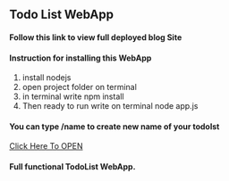 ## Todo List WebApp

#### Follow this link to view full deployed blog Site 
#### Instruction for installing this WebApp
1. install nodejs
2. open project folder on terminal
3. in terminal write npm install
4. Then ready to run write on terminal node app.js
#### You can type /name to create new name of your todolst

[Click Here To OPEN](https://secret-sierra-38998.herokuapp.com/)

#### Full functional TodoList WebApp.